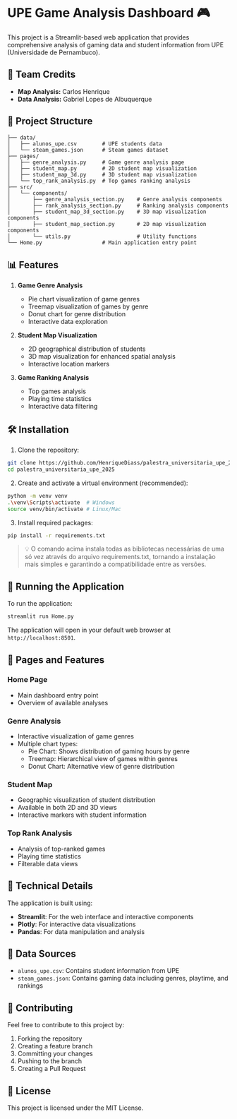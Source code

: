 # UPE Game Analysis Dashboard 🎮

This project is a Streamlit-based web application that provides comprehensive analysis of gaming data and student information from UPE (Universidade de Pernambuco).

## 👥 Team Credits

- **Map Analysis:** Carlos Henrique
- **Data Analysis:** Gabriel Lopes de Albuquerque

## 🚀 Project Structure

```
├── data/
│   ├── alunos_upe.csv        # UPE students data
│   └── steam_games.json      # Steam games dataset
├── pages/
│   ├── genre_analysis.py     # Game genre analysis page
│   ├── student_map.py        # 2D student map visualization
│   ├── student_map_3d.py     # 3D student map visualization
│   └── top_rank_analysis.py  # Top games ranking analysis
├── src/
│   └── components/
│       ├── genre_analysis_section.py    # Genre analysis components
│       ├── rank_analysis_section.py     # Ranking analysis components
│       ├── student_map_3d_section.py    # 3D map visualization components
│       ├── student_map_section.py       # 2D map visualization components
│       └── utils.py                     # Utility functions
└── Home.py                   # Main application entry point
```

## 📊 Features

1. **Game Genre Analysis**
   - Pie chart visualization of game genres
   - Treemap visualization of games by genre
   - Donut chart for genre distribution
   - Interactive data exploration

2. **Student Map Visualization**
   - 2D geographical distribution of students
   - 3D map visualization for enhanced spatial analysis
   - Interactive location markers

3. **Game Ranking Analysis**
   - Top games analysis
   - Playing time statistics
   - Interactive data filtering

## 🛠️ Installation

1. Clone the repository:
```bash
git clone https://github.com/HenriqueDiass/palestra_universitaria_upe_2025.git
cd palestra_universitaria_upe_2025
```

2. Create and activate a virtual environment (recommended):
```bash
python -m venv venv
.\venv\Scripts\activate  # Windows
source venv/bin/activate # Linux/Mac
```

3. Install required packages:
```bash
pip install -r requirements.txt
```

> 💡 O comando acima instala todas as bibliotecas necessárias de uma só vez através do arquivo requirements.txt, tornando a instalação mais simples e garantindo a compatibilidade entre as versões.

## 🚀 Running the Application

To run the application:

```bash
streamlit run Home.py
```

The application will open in your default web browser at `http://localhost:8501`.

## 📱 Pages and Features

### Home Page
- Main dashboard entry point
- Overview of available analyses

### Genre Analysis
- Interactive visualization of game genres
- Multiple chart types:
  - Pie Chart: Shows distribution of gaming hours by genre
  - Treemap: Hierarchical view of games within genres
  - Donut Chart: Alternative view of genre distribution

### Student Map
- Geographic visualization of student distribution
- Available in both 2D and 3D views
- Interactive markers with student information

### Top Rank Analysis
- Analysis of top-ranked games
- Playing time statistics
- Filterable data views

## 🔧 Technical Details

The application is built using:
- **Streamlit**: For the web interface and interactive components
- **Plotly**: For interactive data visualizations
- **Pandas**: For data manipulation and analysis

## 📝 Data Sources

- `alunos_upe.csv`: Contains student information from UPE
- `steam_games.json`: Contains gaming data including genres, playtime, and rankings

## 🤝 Contributing

Feel free to contribute to this project by:
1. Forking the repository
2. Creating a feature branch
3. Committing your changes
4. Pushing to the branch
5. Creating a Pull Request

## 📄 License

This project is licensed under the MIT License.